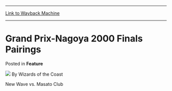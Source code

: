
---
[Link to Wayback Machine](https://web.archive.org/web/20220529111906/https://magic.wizards.com/en/articles/archive/feature/grand-prix-nagoya-2000-finals-pairings-2000-01-01)

[_metadata_:wayback_url]:- "https://magic.wizards.com/en/articles/archive/feature/grand-prix-nagoya-2000-finals-pairings-2000-01-01"
[_metadata_:wayback_raw_url]:- "https://web.archive.org/web/20220529111906id_/https://magic.wizards.com/en/articles/archive/feature/grand-prix-nagoya-2000-finals-pairings-2000-01-01"
[_metadata_:wayback_capture_timestamp]:- "2022-05-29 11:19:06+00:00"
[_metadata_:publish_date]:- "2000-01-01"
[_metadata_:description]:- "New Wave vs. Masato Club"
[_metadata_:generator]:- "Drupal 7 (http://drupal.org)"
---


Grand Prix-Nagoya 2000 Finals Pairings
======================================



 Posted in **Feature**







![](https://media.magic.wizards.com/styles/auth_small/public/images/person/wizards_author.jpg)
By Wizards of the Coast












New Wave vs. Masato Club








